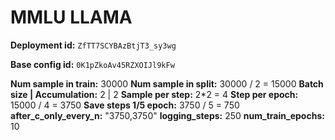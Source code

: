 # MMLU LLAMA

**Deployment id:** `ZfTT7SCYBAzBtjT3_sy3wg`

**Base config id:** `0K1pZkoAv45RZXOIJl9kFw`

**Num sample in train:**        30000
**Num sample in split:**        30000 / 2 = 15000
**Batch size | Accumulation:**  2 | 2
**Sample per step:**            2*2 = 4
**Step per epoch:**             15000 / 4 = 3750
**Save steps 1/5 epoch:**       3750 / 5 = 750
**after_c_only_every_n:**       "3750,3750"
**logging_steps:**              250
**num_train_epochs:**           10
